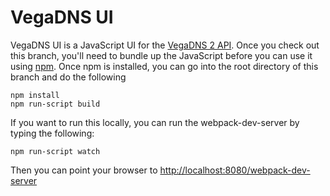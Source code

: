 # VegaDNS UI

VegaDNS UI is a JavaScript UI for the [VegaDNS 2 API](https://github.com/shupp/VegaDNS/tree/python-api).  Once you check out this branch, you'll need to bundle up the JavaScript before you can use it using [npm](https://www.npmjs.com).  Once npm is installed, you can go into the root directory of this branch and do the following

```
npm install
npm run-script build
```

If you want to run this locally, you can run the webpack-dev-server by typing the following:

```
npm run-script watch
```

Then you can point your browser to [http://localhost:8080/webpack-dev-server](http://localhost:8080/webpack-dev-server)
